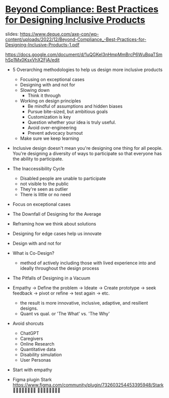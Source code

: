 # [Beyond Compliance: Best Practices for Designing Inclusive Products](https://www.deque.com/axe-con/sessions/beyond-compliance-best-practices-for-designing-inclusive-products/)

slides: https://www.deque.com/axe-con/wp-content/uploads/2022/12/Beyond-Compliance_-Best-Practices-for-Designing-Inclusive-Products-1.pdf

https://docs.google.com/document/d/1uQGKeI3nHmpMmBrcP6WuBqaTSmhSp1Mx0KsxVhX2FjA/edit

* 5 Overarching methodologies to help us design more inclusive products
  * Focusing on exceptional cases
  * Designing with and not for
  * Slowing down
    * Think it through
  * Working on design principles
    * Be mindful of assumptions and hidden biases
    * Pursue bite-sized, but ambitious goals
    * Customization is key
    * Question whether your idea is truly useful.
    * Avoid over-engineering
    * Prevent advocacy burnout
  * Make sure we keep learning
    
* Inclusive design doesn't mean you're designing one thing for all people. You're designing a diversity of ways to participate so that everyone has the ability to participate.
* The Inaccessibility Cycle
  * Disabled people are unable to participate
  * not visible to the public
  * They're seen as outlier
  * There is little or no need

* Focus on exceptional cases
* The Downfall of Designing for the Average
* Reframing how we think about solutions
* Designing for edge cases help us innovate
* Design with and not for
* What is Co-Design?
  * method of actively including those with lived experience into and ideally throughout the design process
* The Pitfalls of Designing in a Vacuum
* Empathy -> Define the problem -> Ideate -> Create prototype -> seek feedback -> pivot or refine -> test again -> etc.
  * the result is more innovative, inclusive, adaptive, and resilient designs.
  * Quant vs qual. or 'The What' vs. 'The Why'

* Avoid shorcuts
  * ChatGPT
  * Caregivers
  * Online Research
  * Quantitative data
  * Disability simulation 
  * User Personas

* Start with empathy

* Figma plugin Stark https://www.figma.com/community/plugin/732603254453395948/Stark 
🐬🐬🐬🐬🐬🐬🐬🐬
🍄🍄🍄🍄🍄🍄🍄🍄
